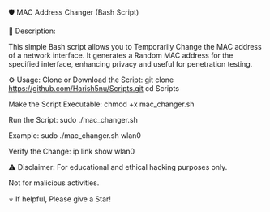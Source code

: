 🛡️ MAC Address Changer (Bash Script)

📜 Description:

This simple Bash script allows you to Temporarily Change the MAC address of a network interface. It generates a Random MAC address for the specified interface, enhancing privacy and useful for penetration testing.


⚙️ Usage:
Clone or Download the Script:
git clone https://github.com/Harish5nu/Scripts.git
cd Scripts


Make the Script Executable:
chmod +x mac_changer.sh


Run the Script:
sudo ./mac_changer.sh <interface>


Example:
sudo ./mac_changer.sh wlan0


Verify the Change:
ip link show wlan0

⚠️ Disclaimer:
For educational and ethical hacking purposes only.

Not for malicious activities.

⭐ If helpful, Please give a Star!
